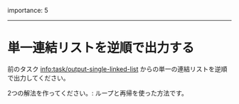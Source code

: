 importance: 5

---

# 単一連結リストを逆順で出力する

前のタスク <info:task/output-single-linked-list> からの単一の連結リストを逆順で出力してください。

2つの解法を作ってください。: ループと再帰を使った方法です。
